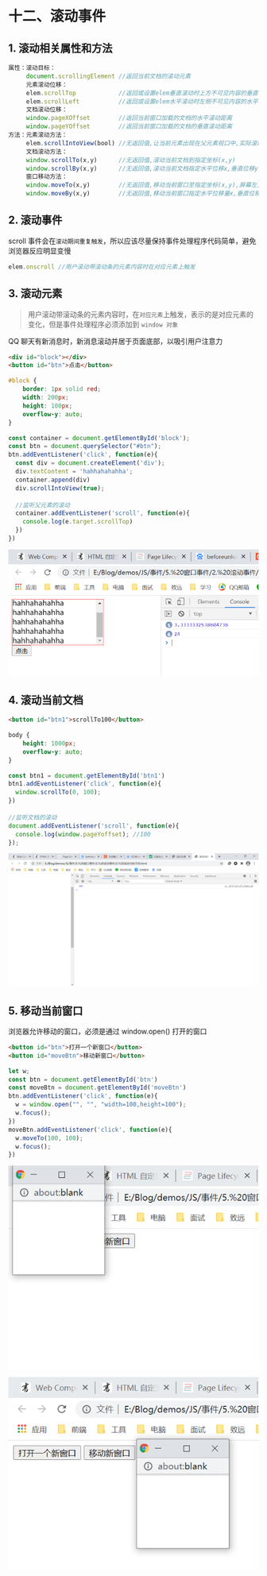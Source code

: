 # 十二、滚动事件

## 1. 滚动相关属性和方法

```js
属性：滚动目标：
     document.scrollingElement //返回当前文档的滚动元素
     元素滚动位移：
     elem.scrollTop            //返回或设置elem垂直滚动时上方不可见内容的垂直位移
     elem.scrollLeft           //返回或设置elem水平滚动时左侧不可见内容的水平位移
     文档滚动位移：
     window.pageXOffset        //返回当前窗口加载的文档的水平滚动距离
     window.pageYOffset        //返回当前窗口加载的文档的垂直滚动距离
方法：元素滚动方法：
     elem.scrollIntoView(bool) //无返回值,让当前元素出现在父元素视口中,实际滚动的是父元素(true:当前元素顶部与父元素视口顶部平齐,false:当前元素底部与父元素视口底部平齐)
     文档滚动方法：
     window.scrollTo(x,y)      //无返回值,滚动当前文档到指定坐标(x,y)
     window.scrollBy(x,y)      //无返回值,滚动当前文档指定水平位移x,垂直位移y
     窗口移动方法：
     window.moveTo(x,y)        //无返回值,移动当前窗口至指定坐标(x,y),屏幕左上角为圆心
     window.moveBy(x,y)        //无返回值,移动当前窗口指定水平位移量x,垂直位移量y
```

## 2. 滚动事件

scroll 事件会在`滚动期间重复触发`，所以应该尽量保持事件处理程序代码简单，避免浏览器反应明显变慢

```js
elem.onscroll //用户滚动带滚动条的元素内容时在对应元素上触发
```

## 3. 滚动元素

> 用户滚动带滚动条的元素内容时，在`对应元素`上触发，表示的是对应元素的变化，但是事件处理程序必须添加到 `window 对象`

QQ 聊天有新消息时，新消息滚动并居于页面底部，以吸引用户注意力

```html
<div id="block"></div>
<button id="btn">点击</button>
```

```css
#block {
    border: 1px solid red;
    width: 200px;
    height: 100px;
    overflow-y: auto;
}
```

```js
const container = document.getElementById('block');
const btn = document.querySelector("#btn");
btn.addEventListener('click', function(e){
  const div = document.createElement('div');
  div.textContent = 'hahhahahahha';
  container.append(div)
  div.scrollIntoView(true);

  //监听父元素的滚动
  container.addEventListener('scroll', function(e){
    console.log(e.target.scrollTop)
  })
})
```

![滚动元素](https://github.com/yuyuyuzhang/Blog/blob/master/images/JS/%E4%BA%8B%E4%BB%B6/%E6%BB%9A%E5%8A%A8%E5%85%83%E7%B4%A0.png)

## 4. 滚动当前文档

```html
<button id="btn1">scrollTo100</button>
```

```css
body {
    height: 1000px;
    overflow-y: auto;
}
```

```js
const btn1 = document.getElementById('btn1')
btn1.addEventListener('click', function(e){
  window.scrollTo(0, 100); 
})

//监听文档的滚动
document.addEventListener('scroll', function(e){
  console.log(window.pageYoffset); //100
});
```

![滚动当前文档](https://github.com/yuyuyuzhang/Blog/blob/master/images/JS/%E4%BA%8B%E4%BB%B6/%E6%BB%9A%E5%8A%A8%E5%BD%93%E5%89%8D%E6%96%87%E6%A1%A3.png)

## 5. 移动当前窗口

浏览器允许移动的窗口，必须是通过 window.open() 打开的窗口

```html
<button id="btn">打开一个新窗口</button>
<button id="moveBtn">移动新窗口</button>
```

```js
let w;
const btn = document.getElementById('btn')
const moveBtn = document.getElementById('moveBtn')
btn.addEventListener('click', function(e){
  w = window.open("", "", "width=100,height=100");      
  w.focus();
})
moveBtn.addEventListener('click', function(e){
  w.moveTo(100, 100);        
  w.focus();
})
```

![移动当前窗口1](https://github.com/yuyuyuzhang/Blog/blob/master/images/JS/%E4%BA%8B%E4%BB%B6/%E7%A7%BB%E5%8A%A8%E5%BD%93%E5%89%8D%E7%AA%97%E5%8F%A31.png)

![移动当前窗口2](https://github.com/yuyuyuzhang/Blog/blob/master/images/JS/%E4%BA%8B%E4%BB%B6/%E7%A7%BB%E5%8A%A8%E5%BD%93%E5%89%8D%E7%AA%97%E5%8F%A32.png)
